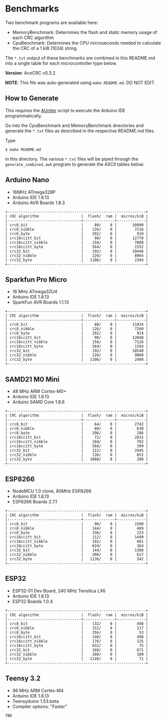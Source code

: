 # Benchmarks

Two benchmark programs are available here:

* MemoryBenchmark: Determines the flash and static memory usage of each CRC
  algorithm
* CpuBenchmark: Determines the CPU microseconds needed to calculate the CRC of a
  1 kiB (1024) string.

The `*.txt` output of these benchmarks are combined in this README.md into a
single table for each microcontroller type below.

**Version**: AceCRC v0.3.2

**NOTE**: This file was auto-generated using `make README.md`. DO NOT EDIT.

## How to Generate

This requires the [AUniter](https://github.com/bxparks/AUniter) script
to execute the Arduino IDE programmatically.

Go into the CpuBenchmark and MemoryBenchmark directories and generate
the `*.txt` files as described in the respective README.md files.

Type

```
$ make README.md
```

in this directory. The various `*.txt` files will be piped through the
`generate_combined.awk` program to generate the ASCII tables below.

## Arduino Nano

* 16MHz ATmega328P
* Arduino IDE 1.8.13
* Arduino AVR Boards 1.8.3

```
+--------------------------------------------------------------+
| CRC algorithm                   |  flash/  ram |  micros/kiB |
|---------------------------------+--------------+-------------|
| crc8_bit                        |     80/    0 |       10980 |
| crc8_nibble                     |    126/    0 |        7216 |
| crc8_byte                       |    292/    0 |         910 |
| crc16ccitt_bit                  |     90/    0 |       12778 |
| crc16ccitt_nibble               |    158/    0 |        7088 |
| crc16ccitt_byte                 |    564/    0 |        1552 |
| crc32_bit                       |    192/    0 |       18446 |
| crc32_nibble                    |    220/    0 |        8964 |
| crc32_byte                      |   1106/    0 |        2394 |
+--------------------------------------------------------------+

```

## Sparkfun Pro Micro

* 16 MHz ATmega32U4
* Arduino IDE 1.8.13
* SparkFun AVR Boards 1.1.13

```
+--------------------------------------------------------------+
| CRC algorithm                   |  flash/  ram |  micros/kiB |
|---------------------------------+--------------+-------------|
| crc8_bit                        |     80/    0 |       11034 |
| crc8_nibble                     |    126/    0 |        7260 |
| crc8_byte                       |    292/    0 |         914 |
| crc16ccitt_bit                  |     90/    0 |       12848 |
| crc16ccitt_nibble               |    158/    0 |        7126 |
| crc16ccitt_byte                 |    564/    0 |        1564 |
| crc32_bit                       |    192/    0 |       18540 |
| crc32_nibble                    |    220/    0 |        9008 |
| crc32_byte                      |   1106/    0 |        2408 |
+--------------------------------------------------------------+

```

## SAMD21 M0 Mini

* 48 MHz ARM Cortex-M0+
* Arduino IDE 1.8.13
* Arduino SAMD Core 1.8.6

```
+--------------------------------------------------------------+
| CRC algorithm                   |  flash/  ram |  micros/kiB |
|---------------------------------+--------------+-------------|
| crc8_bit                        |     64/    0 |        2742 |
| crc8_nibble                     |     80/    0 |         630 |
| crc8_byte                       |    296/    0 |         286 |
| crc16ccitt_bit                  |     72/    0 |        2831 |
| crc16ccitt_nibble               |    104/    0 |         702 |
| crc16ccitt_byte                 |    568/    0 |         399 |
| crc32_bit                       |    112/    0 |        2945 |
| crc32_nibble                    |    136/    0 |         652 |
| crc32_byte                      |   1080/    0 |         380 |
+--------------------------------------------------------------+

```

## ESP8266

* NodeMCU 1.0 clone, 80MHz ESP8266
* Arduino IDE 1.8.13
* ESP8266 Boards 2.7.1

```
+--------------------------------------------------------------+
| CRC algorithm                   |  flash/  ram |  micros/kiB |
|---------------------------------+--------------+-------------|
| crc8_bit                        |     96/    0 |        1500 |
| crc8_nibble                     |    144/    0 |         489 |
| crc8_byte                       |    336/    0 |         233 |
| crc16ccitt_bit                  |    112/    0 |        1499 |
| crc16ccitt_nibble               |    192/    0 |         681 |
| crc16ccitt_byte                 |    624/    0 |         364 |
| crc32_bit                       |    144/    0 |        1388 |
| crc32_nibble                    |    208/    0 |         617 |
| crc32_byte                      |   1136/    0 |         342 |
+--------------------------------------------------------------+

```

## ESP32

* ESP32-01 Dev Board, 240 MHz Tensilica LX6
* Arduino IDE 1.8.13
* ESP32 Boards 1.0.4

```
+--------------------------------------------------------------+
| CRC algorithm                   |  flash/  ram |  micros/kiB |
|---------------------------------+--------------+-------------|
| crc8_bit                        |    132/    0 |         498 |
| crc8_nibble                     |    152/    0 |         117 |
| crc8_byte                       |    356/    0 |          53 |
| crc16ccitt_bit                  |    140/    0 |         498 |
| crc16ccitt_nibble               |    176/    0 |         125 |
| crc16ccitt_byte                 |    632/    0 |          75 |
| crc32_bit                       |    168/    0 |         671 |
| crc32_nibble                    |    200/    0 |         109 |
| crc32_byte                      |   1140/    0 |          71 |
+--------------------------------------------------------------+

```

## Teensy 3.2

* 96 MHz ARM Cortex-M4
* Arduino IDE 1.8.13
* Teensyduino 1.53.beta
* Compiler options: "Faster"

```
TBD
```

